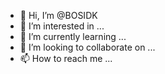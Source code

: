 - 👋 Hi, I’m @BOSIDK
- 👀 I’m interested in ...
- 🌱 I’m currently learning ...
- 💞️ I’m looking to collaborate on ...
- 📫 How to reach me ...

<!---
BOSIDK/BOSIDK is a ✨ special ✨ repository because its `README.md` (this file) appears on your GitHub profile.
You can click the Preview link to take a look at your changes.
--->
